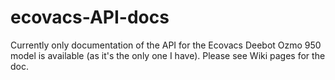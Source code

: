 # ecovacs-API-docs
Currently only documentation of the API for the Ecovacs Deebot Ozmo 950 model is available (as it's the only one I have).
Please see Wiki pages for the doc.
